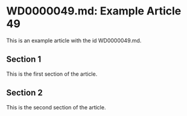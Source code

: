 # WD0000049.md: Example Article 49

This is an example article with the id WD0000049.md.
## Section 1

This is the first section of the article.
## Section 2

This is the second section of the article.
